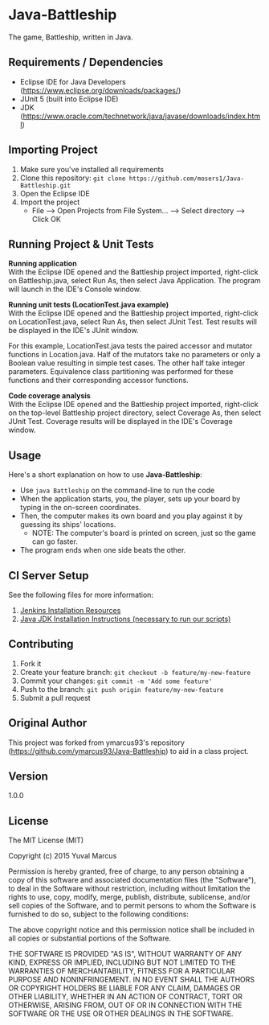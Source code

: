 # Java-Battleship

The game, Battleship, written in Java.

## Requirements / Dependencies

* Eclipse IDE for Java Developers (https://www.eclipse.org/downloads/packages/)
* JUnit 5 (built into Eclipse IDE)
* JDK (https://www.oracle.com/technetwork/java/javase/downloads/index.html)

## Importing Project

1. Make sure you've installed all requirements
2. Clone this repository:
  `git clone https://github.com/mosers1/Java-Battleship.git`
3. Open the Eclipse IDE
4. Import the project
    * File --> Open Projects from File System... --> Select directory --> Click OK

## Running Project & Unit Tests

**Running application**\
With the Eclipse IDE opened and the Battleship project imported, right-click on Battleship.java,
select Run As, then select Java Application. The program will launch in the IDE's Console window.

**Running unit tests (LocationTest.java example)**\
With the Eclipse IDE opened and the Battleship project imported, right-click on LocationTest.java,
select Run As, then select JUnit Test. Test results will be displayed in the IDE's JUnit window.

For this example, LocationTest.java tests the paired accessor and mutator functions in Location.java. Half of the mutators take no parameters or only a Boolean value resulting in simple test cases. The other half take integer parameters. Equivalence class partitioning was performed for these functions and their corresponding accessor functions.

**Code coverage analysis**\
With the Eclipse IDE opened and the Battleship project imported, right-click on the top-level
Battleship project directory, select Coverage As, then select JUnit Test. Coverage results
will be displayed in the IDE's Coverage window.

## Usage

Here's a short explanation on how to use **Java-Battleship**:

* Use `java Battleship` on the command-line to run the code
* When the application starts, you, the player, sets up your board by typing in the on-screen coordinates.
* Then, the computer makes its own board and you play against it by guessing its ships' locations.
	* NOTE: The computer's board is printed on screen, just so the game can go faster.
* The program ends when one side beats the other.

## CI Server Setup

See the following files for more information:
1. [Jenkins Installation Resources](https://github.com/mosers1/Java-Battleship/blob/master/docs/InstallingJenkins.txt)
2. [Java JDK Installation Instructions (necessary to run our scripts)](https://github.com/mosers1/Java-Battleship/blob/master/scripts/README.txt)

## Contributing

1. Fork it
2. Create your feature branch: `git checkout -b feature/my-new-feature`
3. Commit your changes: `git commit -m 'Add some feature'`
4. Push to the branch: `git push origin feature/my-new-feature`
5. Submit a pull request

## Original Author

This project was forked from ymarcus93's repository (https://github.com/ymarcus93/Java-Battleship)
to aid in a class project.

## Version

1.0.0

## License

The MIT License (MIT)

Copyright (c) 2015 Yuval Marcus

Permission is hereby granted, free of charge, to any person obtaining a copy
of this software and associated documentation files (the "Software"), to deal
in the Software without restriction, including without limitation the rights
to use, copy, modify, merge, publish, distribute, sublicense, and/or sell
copies of the Software, and to permit persons to whom the Software is
furnished to do so, subject to the following conditions:

The above copyright notice and this permission notice shall be included in all
copies or substantial portions of the Software.

THE SOFTWARE IS PROVIDED "AS IS", WITHOUT WARRANTY OF ANY KIND, EXPRESS OR
IMPLIED, INCLUDING BUT NOT LIMITED TO THE WARRANTIES OF MERCHANTABILITY,
FITNESS FOR A PARTICULAR PURPOSE AND NONINFRINGEMENT. IN NO EVENT SHALL THE
AUTHORS OR COPYRIGHT HOLDERS BE LIABLE FOR ANY CLAIM, DAMAGES OR OTHER
LIABILITY, WHETHER IN AN ACTION OF CONTRACT, TORT OR OTHERWISE, ARISING FROM,
OUT OF OR IN CONNECTION WITH THE SOFTWARE OR THE USE OR OTHER DEALINGS IN THE
SOFTWARE.
